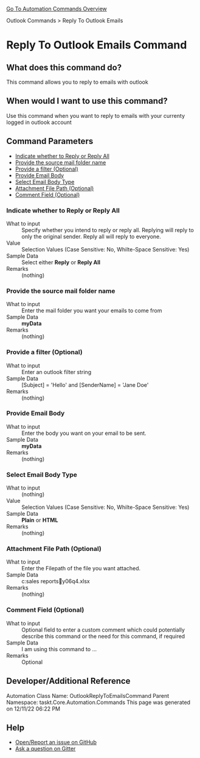 <!--TITLE: Reply To Outlook Emails Command -->
<!-- SUBTITLE: a command in the Outlook Commands group. -->
[Go To Automation Commands Overview](/automation-commands.md)


Outlook Commands &gt; Reply To Outlook Emails


# Reply To Outlook Emails Command


## What does this command do?
This command allows you to reply to emails with outlook


## When would I want to use this command?
Use this command when you want to reply to emails with your currenty logged in outlook account


## Command Parameters
- [Indicate whether to Reply or Reply All](#param_0)
- [Provide the source mail folder name](#param_1)
- [Provide a filter (Optional)](#param_2)
- [Provide Email Body](#param_3)
- [Select Email Body Type](#param_4)
- [Attachment File Path (Optional)](#param_5)
- [Comment Field (Optional)](#param_6)


<a id="param_0"></a>
### Indicate whether to Reply or Reply All


<dl>
<dt>What to input</dt><dd>Specify whether you intend to reply or reply all. Replying will reply to only the original sender. Reply all will reply to everyone.</dd>
<dt>Value</dt><dd>Selection Values (Case Sensitive: No, Whilte-Space Sensitive: Yes)</dd>
<dt>Sample Data</dt><dd>Select either <strong>Reply</strong> or <strong>Reply All</strong></dd>
<dt>Remarks</dt><dd>(nothing)</dd>
</dl>




<a id="param_1"></a>
### Provide the source mail folder name


<dl>
<dt>What to input</dt><dd>Enter the mail folder you want your emails to come from</dd>
<dt></dt><dd></dd>
<dt>Sample Data</dt><dd><strong>myData</strong></dd>
<dt>Remarks</dt><dd>(nothing)</dd>
</dl>




<a id="param_2"></a>
### Provide a filter (Optional)


<dl>
<dt>What to input</dt><dd>Enter an outlook filter string</dd>
<dt></dt><dd></dd>
<dt>Sample Data</dt><dd>[Subject] = 'Hello' and [SenderName] = 'Jane Doe'</dd>
<dt>Remarks</dt><dd>(nothing)</dd>
</dl>




<a id="param_3"></a>
### Provide Email Body


<dl>
<dt>What to input</dt><dd>Enter the body you want on your email to be sent.</dd>
<dt></dt><dd></dd>
<dt>Sample Data</dt><dd><strong>myData</strong></dd>
<dt>Remarks</dt><dd>(nothing)</dd>
</dl>




<a id="param_4"></a>
### Select Email Body Type


<dl>
<dt>What to input</dt><dd>(nothing)</dd>
<dt>Value</dt><dd>Selection Values (Case Sensitive: No, Whilte-Space Sensitive: Yes)</dd>
<dt>Sample Data</dt><dd><strong>Plain</strong> or  <strong>HTML</strong></dd>
<dt>Remarks</dt><dd>(nothing)</dd>
</dl>




<a id="param_5"></a>
### Attachment File Path (Optional)


<dl>
<dt>What to input</dt><dd>Enter the Filepath of the file you want attached.</dd>
<dt></dt><dd></dd>
<dt>Sample Data</dt><dd>c:sales reportsy06q4.xlsx</dd>
<dt>Remarks</dt><dd>(nothing)</dd>
</dl>




<a id="param_6"></a>
### Comment Field (Optional)


<dl>
<dt>What to input</dt><dd>Optional field to enter a custom comment which could potentially describe this command or the need for this command, if required</dd>
<dt></dt><dd></dd>
<dt>Sample Data</dt><dd>I am using this command to ...</dd>
<dt>Remarks</dt><dd>Optional</dd>
</dl>




## Developer/Additional Reference
Automation Class Name: OutlookReplyToEmailsCommand
Parent Namespace: taskt.Core.Automation.Commands
This page was generated on 12/11/22 06:22 PM


## Help
- [Open/Report an issue on GitHub](https://github.com/saucepleez/taskt/issues/new)
- [Ask a question on Gitter](https://gitter.im/taskt-rpa/Lobby)
